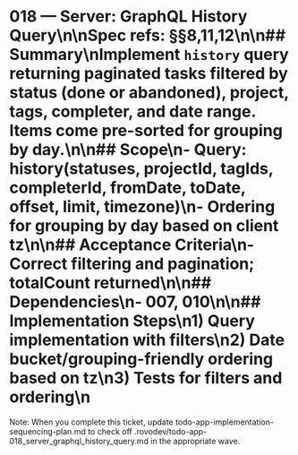 # 018 — Server: GraphQL History Query\n\nSpec refs: §§8,11,12\n\n## Summary\nImplement `history` query returning paginated tasks filtered by status (done or abandoned), project, tags, completer, and date range. Items come pre-sorted for grouping by day.\n\n## Scope\n- Query: history(statuses, projectId, tagIds, completerId, fromDate, toDate, offset, limit, timezone)\n- Ordering for grouping by day based on client tz\n\n## Acceptance Criteria\n- Correct filtering and pagination; totalCount returned\n\n## Dependencies\n- 007, 010\n\n## Implementation Steps\n1) Query implementation with filters\n2) Date bucket/grouping-friendly ordering based on tz\n3) Tests for filters and ordering\n

Note: When you complete this ticket, update todo-app-implementation-sequencing-plan.md to check off .rovodev/todo-app-018_server_graphql_history_query.md in the appropriate wave.
